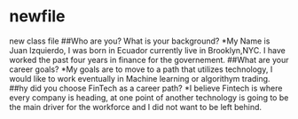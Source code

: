 # newfile
new class file
##Who are you? What is your background?
*My Name is Juan Izquierdo, I was born in Ecuador currently live in Brooklyn,NYC. I have worked the past four years in finance for the governement.
##What are your career goals?
*My goals are to move to a path that utilizes technology, I would like to work eventually in Machine learning or algorithym trading. 
##hy did you choose FinTech as a career path?
*I believe Fintech is where every company is heading, at one point of another technology is going to be the main driver for the workforce and I did not want to be left behind. 